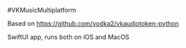 #VKMusicMultiplatform

Based on https://github.com/vodka2/vkaudiotoken-python

SwiftUI app, runs both on iOS and MacOS